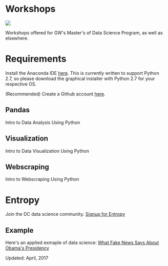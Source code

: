 # Workshops

![](https://creativeservices.gwu.edu/sites/creativeservices.gwu.edu/files/image/gw_atx_4cp_pos.png)

Workshops offered for GW's Master's of Data Science Program, as well as elsewhere.

# Requirements

Install the Anaconda IDE [here](continuum.io/downloads). This is currently written to support Python 2.7, so please download the graphical installer with Python 2.7 for your respective OS.

(Recommended) Create a Github account [here](https://github.com/).

## Pandas

Intro to Data Analysis Using Python

## Visualization

Intro to Data Visualization Using Python

## Webscraping

Intro to Webscraping Using Python

# Entropy

Join the DC data science community. [Signup for Entropy](https://www.josephofiowa.com/entropy/)

## Example

Here's an applied exmaple of data science: [What Fake News Says About Obama's Presidency](https://medium.com/@josephofiowa/what-real-fake-news-says-about-obamas-presidency-4bf42be71ff1#.rmqmhatq5)

Updated: April, 2017